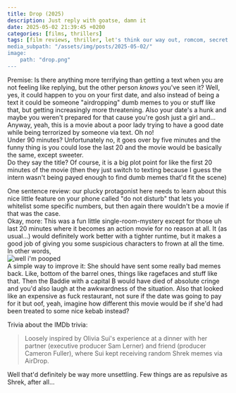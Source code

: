 ```yaml
---
title: Drop (2025)
description: Just reply with goatse, damn it
date: 2025-05-02 21:39:45 +0200
categories: [films, thrillers]
tags: [film reviews, thriller, let's think our way out, romcom, secret sad movie, the internet is scary, they say the title]
media_subpath: "/assets/img/posts/2025-05-02/"
image:
    path: "drop.png"
---
```

<span class="reviewsection">Premise:</span> Is there anything more terrifying than getting a text when you are not feeling like replying, but the other person *knows* you've seen it? Well, yes, it could happen to you on your first date, and also instead of being a text it could be someone "airdropping" dumb memes to you or stuff like that, but getting increasingly more threatening. Also your date's a hunk and maybe you weren't prepared for that cause you're gosh just a girl and...<br/>Anyway, yeah, this is a movie about a poor lady trying to have a good date while being terrorized by someone via text. Oh no!<br/>
<span class="reviewsection">Under 90 minutes?</span> Unfortunately no, it goes over by five minutes and the funny thing is you could lose the last 20 and the movie would be basically the same, except sweeter.<br/>
<span class="reviewsection">Do they say the title?</span> Of course, it is a big plot point for like the first 20 minutes of the movie (then they just switch to texting because I guess the intern wasn't being payed enough to find dumb memes that'd fit the scene)

<span class="reviewsection">One sentence review:</span> our plucky protagonist here needs to learn about this nice little feature on your phone called "do not disturb" that lets you whitelist some specific numbers, but then again there wouldn't be a movie if that was the case.<br/>
<span class="reviewsection">Okay, more:</span> This was a fun little single-room-mystery except for those uh last 20 minutes where it becomes an action movie for no reason at all. It (as usual...) would definitely work better with a tighter runtime, but it makes a good job of giving you some suspicious characters to frown at all the time. In other words,<br/>![well i'm pooped](steamed.gif)<br/>
<span class="reviewsection">A simple way to improve it:</span> She should have sent some really bad memes back. Like, bottom of the barrel ones, things like ragefaces and stuff like that. Then the Baddie with a capital B would have died of absolute cringe and you'd also laugh at the awkwardness of the situation. Also that looked like an expensive as fuck restaurant, not sure if the date was going to pay for it but oof, yeah, imagine how different this movie would be if she'd had been treated to some nice kebab instead?

<span class="reviewsection">Trivia about the IMDb trivia:</span>
> Loosely inspired by Olivia Sui's experience at a dinner with her partner (executive producer Sam Lerner) and friend (producer Cameron Fuller), where Sui kept receiving random Shrek memes via AirDrop.

Well that'd definitely be way more unsettling. Few things are as repulsive as Shrek, after all...